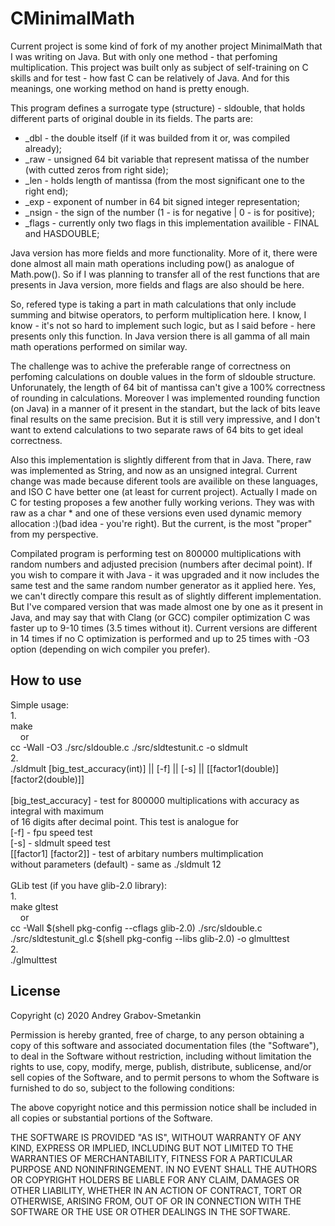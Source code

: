 # CMinimalMath

Current project is some kind of fork of my another project MinimalMath that I was writing on Java. But with only one method - that perfoming multiplication. This project was built only as subject of self-training on C skills and for test - how fast C can be relatively of Java. And for this meanings, one working method on hand is pretty enough.

This program defines a surrogate type (structure) - sldouble, that holds different parts of original double in its fields. The parts are:

- \_dbl - the double itself (if it was builded from it or, was compiled already);
- \_raw - unsigned 64 bit variable that represent matissa of the number (with cutted zeros from right side);
- \_len - holds length of mantissa (from the most significant one to the right end);
- \_exp - exponent of number in 64 bit signed integer representation;
- \_nsign - the sign of the number (1 - is for negative | 0 - is for positive);
- \_flags - currently only two flags in this implementation availible - FINAL and HASDOUBLE;

Java version has more fields and more functionality. More of it, there were done almost all main math operations including pow() as analogue of Math.pow(). So if I was planning to transfer all of the rest functions that are presents in Java version, more fields and flags are also should be here.

So, refered type is taking a part in math calculations that only include summing and bitwise operators, to perform multiplication here. I know, I know - it's not so hard to implement such logic, but as I said before - here presents only this function. In Java version there is all gamma of all main math operations performed on similar way.

The challenge was to achive the preferable range of correctness on perfoming calculations on double values in the form of sldouble structure. Unforunately, the length of 64 bit of mantissa can't give a 100% correctness of rounding in calculations. Moreover I was implemented rounding function (on Java) in a manner of it present in the standart, but the lack of bits leave final results on the same precision. But it is still very impressive, and I don't want to extend calculations to two separate raws of 64 bits to get ideal correctness.

Also this implementation is slightly different from that in Java. There, raw was implemented as String, and now as an unsigned integral. Current change was made because diferent tools are availible on these languages, and ISO C have better one (at least for current project). Actually I made on C for testing proposes a few another fully working verions. They was with raw as a char \* and one of these versions even used dynamic memory allocation :)(bad idea - you're right). But the current, is the most "proper" from my perspective.

Compilated program is performing test on 800000 multiplications with random numbers and adjusted precision (numbers after decimal point). If you wish to compare it with Java - it was upgraded and it now includes the same test and the same random number generator as it applied here. Yes, we can't directly compare this result as of slightly different implementation. But I've compared version that was made almost one by one as it present in Java, and may say that with Clang (or GCC) compiler optimization C was faster up to 9-10 times (3.5 times without it). Current versions are different in 14 times if no C optimization is performed and up to 25 times with -O3 option (depending on wich compiler you prefer).

## How to use

Simple usage:\
1.\
make\
&nbsp;&nbsp;&nbsp;&nbsp;or\
cc -Wall -O3 ./src/sldouble.c ./src/sldtestunit.c -o sldmult\
2.\
./sldmult \[big_test_accuracy(int)] || \[-f] || \[-s] || \[\[factor1(double)] \[factor2(double)]]\
\
\[big_test_accuracy] - test for 800000 multiplications with accuracy as integral with maximum \
of 16 digits after decimal point. This test is analogue for \
\[-f] - fpu speed test\
\[-s] - sldmult speed test\
\[\[factor1] \[factor2]] - test of arbitary numbers multimplication\
without parameters (default) - same as ./sldmult 12\
\
GLib test (if you have glib-2.0 library):\
1.\
make gltest\
&nbsp;&nbsp;&nbsp;&nbsp;or\
cc -Wall $(shell pkg-config --cflags glib-2.0) ./src/sldouble.c ./src/sldtestunit_gl.c $(shell pkg-config --libs glib-2.0) -o glmulttest\
2.\
./glmulttest

## License

Copyright (c) 2020 Andrey Grabov-Smetankin

Permission is hereby granted, free of charge, to any person
obtaining a copy of this software and associated documentation
files (the "Software"), to deal in the Software without
restriction, including without limitation the rights to use,
copy, modify, merge, publish, distribute, sublicense, and/or sell
copies of the Software, and to permit persons to whom the
Software is furnished to do so, subject to the following
conditions:

The above copyright notice and this permission notice shall be
included in all copies or substantial portions of the Software.

THE SOFTWARE IS PROVIDED "AS IS", WITHOUT WARRANTY OF ANY KIND,
EXPRESS OR IMPLIED, INCLUDING BUT NOT LIMITED TO THE WARRANTIES
OF MERCHANTABILITY, FITNESS FOR A PARTICULAR PURPOSE AND
NONINFRINGEMENT. IN NO EVENT SHALL THE AUTHORS OR COPYRIGHT
HOLDERS BE LIABLE FOR ANY CLAIM, DAMAGES OR OTHER LIABILITY,
WHETHER IN AN ACTION OF CONTRACT, TORT OR OTHERWISE, ARISING
FROM, OUT OF OR IN CONNECTION WITH THE SOFTWARE OR THE USE OR
OTHER DEALINGS IN THE SOFTWARE.
